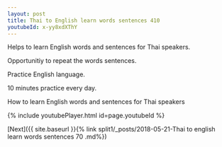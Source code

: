 ```yaml
---
layout: post
title: Thai to English learn words sentences 410 
youtubeId: x-yy8xdXThY
---
```

 
 
Helps to learn English words and sentences for Thai speakers.

Opportunitiy to repeat the words sentences. 

Practice English language. 
 
10 minutes practice every day. 
 
How to learn English words and sentences for Thai speakers 
 
{% include youtubePlayer.html id=page.youtubeId %}
 
 
[Next]({{ site.baseurl }}{% link  split1/_posts/2018-05-21-Thai to english learn words sentences 70 .md%})
 
